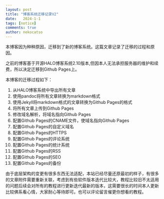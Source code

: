 ```yaml
---
layout: post
title: "博客系统迁移记录V2"
date:   2024-1-1
tags: [notice]
comments: true
author: nekocatso
---
```

本博客因为种种原因，迁移到了新的博客系统。这篇文章记录了迁移的过程和原因。

之前的博客基于开源HALO博客系统2.10版本,但因本人无法承担服务器的维护和续费，所以决定迁移到Github Pages上。

本博客的迁移过程如下：
1. 从HALO博客系统中导出所有文章
2. 使用pandoc将所有文章转换为markdown格式
3. 使用Jekyll将markdown格式的文章转换为Github Pages的格式
4. 将所有文章上传到Github Pages
5. 修改域名解析，将域名指向Github Pages
6. 配置Github Pages的CNAME文件，使域名指向Github Pages
7. 配置Github Pages的自定义域名
8. 配置Github Pages的HTTPS
9. 配置Github Pages的评论系统
10. 配置Github Pages的统计系统
11. 配置Github Pages的RSS
12. 配置Github Pages的SEO
13. 配置Github Pages的备份

由于底层架构的变更有很多东西无法适配，本站已经尽量还原最初的样子，有很多的文章附件需要重新关联，考虑到有些软件版本迭代比较大，教程比较旧不太适用的问题后续会对所有的教程进行更新迭代最新的版本，这需要很长的时间本人更新比较佛系看心情，大家耐心等待即可。也可以评论留言催更你想看的教程。